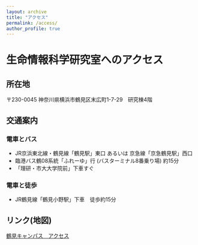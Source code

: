 ```yaml
---
layout: archive
title: "アクセス"
permalink: /access/
author_profile: true
---
```


# 生命情報科学研究室へのアクセス

## 所在地
〒230-0045
神奈川県横浜市鶴見区末広町1-7-29　研究棟4階


## 交通案内
### 電車とバス
- JR京浜東北線・鶴見線「鶴見駅」東口 あるいは 京急線「京急鶴見駅」西口
- 臨港バス鶴08系統「ふれーゆ」行 (バスターミナル8番乗り場) 約15分
- 「理研・市大大学院前」下車すぐ

### 電車と徒歩
- JR鶴見線「鶴見小野駅」下車　徒歩約15分

## リンク(地図)

[鶴見キャンパス　アクセス](http://www.tsurumi.yokohama-cu.ac.jp/access/index.html)
